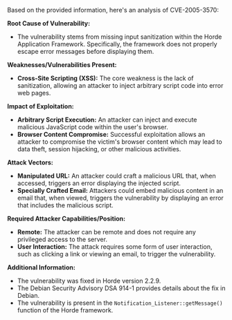 Based on the provided information, here's an analysis of CVE-2005-3570:

**Root Cause of Vulnerability:**

- The vulnerability stems from missing input sanitization within the Horde Application Framework. Specifically, the framework does not properly escape error messages before displaying them.

**Weaknesses/Vulnerabilities Present:**

- **Cross-Site Scripting (XSS):** The core weakness is the lack of sanitization, allowing an attacker to inject arbitrary script code into error web pages.

**Impact of Exploitation:**

- **Arbitrary Script Execution:** An attacker can inject and execute malicious JavaScript code within the user's browser.
- **Browser Content Compromise:**  Successful exploitation allows an attacker to compromise the victim's browser content which may lead to data theft, session hijacking, or other malicious activities.

**Attack Vectors:**

- **Manipulated URL:** An attacker could craft a malicious URL that, when accessed, triggers an error displaying the injected script.
- **Specially Crafted Email:** Attackers could embed malicious content in an email that, when viewed, triggers the vulnerability by displaying an error that includes the malicious script.

**Required Attacker Capabilities/Position:**

- **Remote:** The attacker can be remote and does not require any privileged access to the server.
- **User Interaction:** The attack requires some form of user interaction, such as clicking a link or viewing an email, to trigger the vulnerability.

**Additional Information:**

- The vulnerability was fixed in Horde version 2.2.9.
- The Debian Security Advisory DSA 914-1 provides details about the fix in Debian.
- The vulnerability is present in the `Notification_Listener::getMessage()` function of the Horde framework.